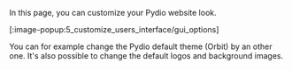 In this page, you can customize your Pydio website look.

[:image-popup:5_customize_users_interface/gui_options]

You can for example change the Pydio default theme (Orbit) by an other one.
It's also possible to change the default logos and background images.
